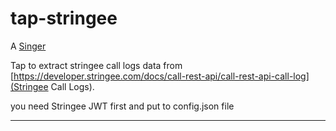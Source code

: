 # tap-stringee


A [Singer](https://singer.io) 

Tap to extract stringee call logs data from [https://developer.stringee.com/docs/call-rest-api/call-rest-api-call-log](Stringee Call Logs).

you need Stringee JWT first and put to config.json file

---
